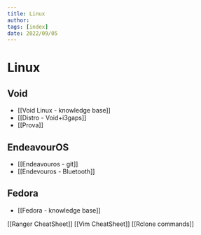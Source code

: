 ```yaml
---
title: Linux
author: 
tags: [index]
date: 2022/09/05
---
```

# Linux

## Void
- [[Void Linux - knowledge base]]
- [[Distro - Void+i3gaps]]
- [[Prova]]

## EndeavourOS
- [[Endeavouros - git]]
- [[Endevouros - Bluetooth]]

## Fedora
- [[Fedora - knowledge base]]

[[Ranger CheatSheet]]
[[Vim CheatSheet]]
[[Rclone commands]]